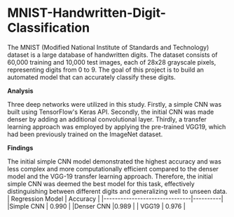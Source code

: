 # MNIST-Handwritten-Digit-Classification
The MNIST (Modified National Institute of Standards and Technology) dataset is a large database of handwritten digits. The dataset consists of 60,000 training and 10,000 test images, each of 28x28 grayscale pixels, representing digits from 0 to 9. 
The goal of this project is to build an automated model that can accurately classify these digits.

**Analysis**

Three deep networks were utilized in this study. Firstly, a simple CNN was built using TensorFlow's Keras API. Secondly, the initial CNN was made denser by adding an additional convolutional layer. Thirdly, a transfer learning approach was employed by applying the pre-trained VGG19, which had been previously trained on the ImageNet dataset.


**Findings**

The initial simple CNN model demonstrated the highest accuracy and was less complex and more computationally efficient compared to the denser model and the VGG-19 transfer learning approach. Therefore, the initial simple CNN was deemed the best model for this task, effectively distinguishing between different digits and generalizing well to unseen data.
| Regression Model              | Accuracy | 
|-------------------------------|----------|
|Simple CNN            | 0.990   | 
|Denser CNN             |0.989   | 
| VGG19    | 0.976   | 

